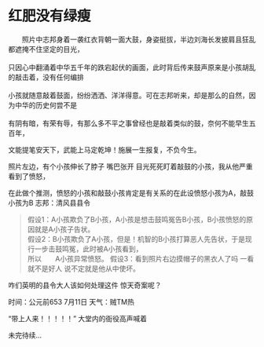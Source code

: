 红肥没有绿瘦
====
&emsp;&emsp;照片中志邦身着一袭红衣背朝一面大鼓，身姿挺拔，半边刘海长发披肩且狂乱都遮掩不住坚定的目光，<br/>
<br/>
只因心中翻涌着中华五千年的跌宕起伏的画面，此时背后传来鼓声原来是小孩胡乱的敲击着，没有任何编排<br/>
<br/>
小孩就随意敲着鼓面，纷纷洒洒、洋洋得意。可在志邦听来，却是那么的自然，因为中华的历史何尝不是<br/>
<br/>
有阴有暗，有荣有辱，有那么多不平之事曾经也是敲着类似的鼓，奈何不能早生五百年，<br/>

文能提笔安天下，武能上马定乾坤！施展一生报复，不负今生。<br/>

照片左边，有个小孩伸长了脖子 嘴巴张开 目光死死盯着敲鼓的小孩，我从他严重看到了愤怒，<br/>

在此做个推测，愤怒的小孩和敲鼓小孩肯定是有关系的在此设愤怒小孩为A，敲鼓小孩为B  志邦：清风县县令<br/>

>假设1：A小孩欺负了B小孩，A小孩是想击鼓鸣冤告B小孩，B小孩愤怒的原因就是A小孩子告状。 <br/>
>假设2：B小孩欺负了A小孩，但是！机智的B小孩打算恶人先告状，于是现行一步击鼓鸣冤，此时被A小孩看到，<br/>所以&emsp;&emsp;A小孩异常愤怒。
>假设3：看到照片右边摸帽子的黑衣人了吗 一看就不是好人 说不定就是他从中使坏。<br/>

咋们英明的县令大人该如何处理这件 惊天奇案呢？

时间：公元前653 7月11日  天气：贼TM热

“带上人来！！！！！” 大堂内的衙役高声喊着


未完待续...


    
